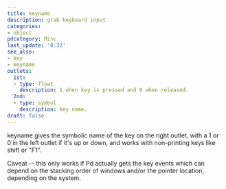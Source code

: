 ```yaml
---
title: keyname
description: grab keyboard input
categories:
- object
pdcategory: Misc
last_update: '0.32'
see_also:
- key
- keyname
outlets:
  1st:
  - type: float
    description: 1 when key is pressed and 0 when released.
  2nd:
  - type: symbol
    description: key name.
draft: false
---
```

keyname gives the symbolic name of the key on the right outlet, with a 1 or 0 in the left outlet if it's up or down, and works with non-printing keys like shift or "F1".

Caveat -- this only works if Pd actually gets the key events which can depend on the stacking order of windows and/or the pointer location, depending on the system.
